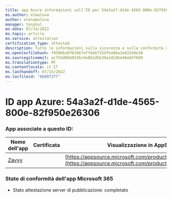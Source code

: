 ```yaml
---
title: app Azure informazioni sull'ID per 54a3a2f-d1de-4565-800e-82f950e26306
ms.author: elmalova
author: elenamalova
manager: tonybal
ms.date: 07/14/2022
ms.topic: article
ms.service: attestation
certification_type: attested
description: Tutte le informazioni sulla sicurezza e sulla conformità disponibili per 54a3a2f-d1de-4565-800e-82f950e26306.
ms.openlocfilehash: f9508ba9761667effebbf25dfba86a1e622dde38
ms.sourcegitcommit: ac75dd8bb815bc9e8b1d5b39a2d2dbe46e65f680
ms.translationtype: MT
ms.contentlocale: it-IT
ms.lasthandoff: 07/15/2022
ms.locfileid: "66807277"
---
```

# <a name="azure-app-id-54a3aa2f-d1de-4565-800e-82f950e26306"></a>ID app Azure: 54a3a2f-d1de-4565-800e-82f950e26306


### <a name="apps-associated-with-this-id"></a>App associate a questo ID:
| **Nome dell'app** | **Certificata** | **Visualizzazione in AppSource** |
|--------------|---------------|-----------------------|
| [Zavvy](../forward/WA200003965.md) |  | [https://appsource.microsoft.com/product/office/WA200003965](https://appsource.microsoft.com/product/office/WA200003965) |

### <a name="microsoft-365-app-compliance-status"></a>Stato di conformità dell'app Microsoft 365
- Stato attestazione server di pubblicazione: completato
